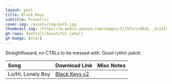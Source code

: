 ```yaml
---
layout: post
title: Black Keys
subtitle: Preset(s)
cover-img: /assets/img/path.jpg
thumbnail-img: /https://m.media-amazon.com/images/I/71Ftrs+B53L._SL1425_.jpg
gh-repo: daattali/beautiful-jekyll
gh-badge: [star]
---
```


Straightfoward, no CTRLs to be messed with. Good rythm patch.

| Song | Download Link | Misc Notes |
| :------ |:--- |:--- |
| Lo/Hi, Lonely Boy | <a href="https://github.com/JonathanHagen/jonathanhagen.github.io/blob/56853799295c956dfacc4ab9aad64286719f6806/presets/Black%20Keys%20v2.prst?raw=true" target="_blank" class="button">Black Keys v2</a> |  |
